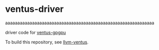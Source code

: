 # ventus-driver

aaaaaaaaaaaaaaaaaaaaaaaaaaaaaaaaaaaaaaaaaaaaaaaaaaaaaaaaaaaaa

driver code for [ventus-gpgpu](https://github.com/THU-DSP-LAB/ventus-gpgpu)


To build this repository, see [llvm-ventus](https://github.com/THU-DSP-LAB/llvm-project).
